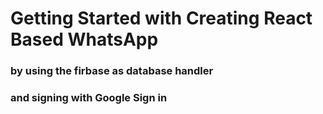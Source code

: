 # Getting Started with Creating React Based WhatsApp 
### by using the firbase as database handler 
### and signing with Google Sign in 



